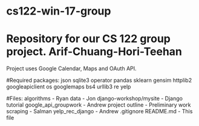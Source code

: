 # cs122-win-17-group
# Repository for our CS 122 group project. Arif-Chuang-Hori-Teehan

Project uses Google Calendar, Maps and OAuth API. 

#Required packages:
json
sqlite3
operator
pandas
sklearn
gensim
httplib2
googleapiclient
os
googlemaps
bs4
urllib3
re
yelp
	
#Files:	
algorithms - Ryan
data - Jon
django-workshop/mysite - Django tutorial
google_api_groupwork - Andrew
project outline - Preliminary work
scraping - Salman
yelp_rec_django - Andrew
.gitignore
README.md - This file
